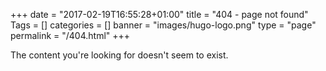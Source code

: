 +++
date = "2017-02-19T16:55:28+01:00"
title = "404 - page not found"
Tags = []
categories = []
banner = "images/hugo-logo.png"
type = "page"
permalink = "/404.html"
+++

The content you're looking for doesn't seem to exist.
